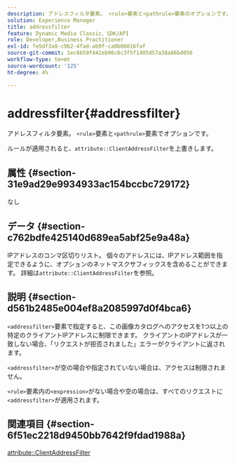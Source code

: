 ```yaml
---
description: アドレスフィルタ要素。 <rule>要素と<pathrule>要素のオプションです。
solution: Experience Manager
title: addressfilter
feature: Dynamic Media Classic、SDK/API
role: Developer,Business Practitioner
exl-id: fe5df3a8-c9b2-4fad-ab9f-ca0b06016faf
source-git-commit: 1ec8b59f442eb96c6c3f5f1405d57a38a86bd056
workflow-type: tm+mt
source-wordcount: '125'
ht-degree: 4%

---
```


# addressfilter{#addressfilter}

アドレスフィルタ要素。 `<rule>`要素と`<pathrule>`要素でオプションです。

ルールが適用されると、`attribute::ClientAddressFilter`を上書きします。

## 属性 {#section-31e9ad29e9934933ac154bccbc729172}

なし

## データ {#section-c762bdfe425140d689ea5abf25e9a48a}

IPアドレスのコンマ区切りリスト。 個々のアドレスには、IPアドレス範囲を指定できるように、オプションのネットマスクサフィックスを含めることができます。 詳細は`attribute::ClientAddressFilter`を参照。

## 説明 {#section-d561b2485e004ef8a2085997d0f4bca6}

`<addressfilter>`要素で指定すると、この画像カタログへのアクセスを1つ以上の特定のクライアントIPアドレスに制限できます。 クライアントのIPアドレスが一致しない場合、「リクエストが拒否されました」エラーがクライアントに返されます。

`<addressfilter>`が空の場合や指定されていない場合は、アクセスは制限されません。

`<rule>`要素内の`<expression>`がない場合や空の場合は、すべてのリクエストに`<addressfilter>`が適用されます。

## 関連項目 {#section-6f51ec2218d9450bb7642f9fdad1988a}

[attribute::ClientAddressFilter](../../../../../is-api/image-catalog/image-serving-api-ref/c-image-catalog-reference/c-attributes-reference/r-clientaddressfilter.md#reference-7000c1f77b134462a1f06b733f29ba68)
